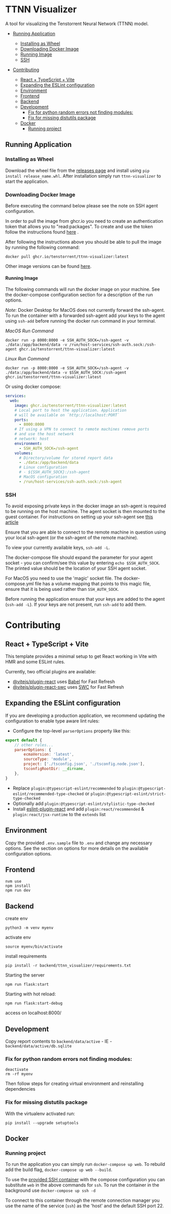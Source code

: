 # TTNN Visualizer 

A tool for visualizing the Tenstorrent Neural Network (TTNN) model.

- [Running Application](#running-application)
  + [Installing as Wheel](#installing-as-wheel)
  + [Downloading Docker Image](#downloading-docker-image)
  - [Running Image](#running-image)
  + [SSH](#ssh)
  
- [Contributing](#contributing)
    * [React + TypeScript + Vite](#react-typescript-vite)
    * [Expanding the ESLint configuration](#expanding-the-eslint-configuration)
    * [Environment ](#environment)
    * [Frontend](#frontend)
    * [Backend](#backend)
    * [Development](#development)
        + [Fix for python random errors not finding modules:](#fix-for-python-random-errors-not-finding-modules)
        + [Fix for missing distutils package](#fix-for-missing-distutils-package)
    * [Docker](#docker)
        + [Running project](#running-project)

## Running Application


### Installing as Wheel

Download the wheel file from the [releases page](https://github.com/tenstorrent/ttnn-visualizer/releases) and install using `pip install release_name.whl`. After installation
simply run `ttnn-visualizer` to start the application.


### Downloading Docker Image

Before executing the command below please see the note on SSH agent configuration.

In order to pull the image from ghcr.io you need to create an authentication token that allows you to "read:packages".
To create and use the token follow the instructions found [here](https://docs.github.com/en/packages/working-with-a-github-packages-registry/working-with-the-container-registry#authenticating-with-a-personal-access-token-classic) .

After following the instructions above you should be able to pull the image by running the following command:

`docker pull ghcr.io/tenstorrent/ttnn-visualizer:latest`

Other image versions can be found [here](https://github.com/tenstorrent/ttnn-visualizer/).

#### Running Image

The following commands will run the docker image on your machine. See the docker-compose configuration section for a 
description of the run options. 

*Note*: Docker Desktop for MacOS does not currently forward the ssh-agent. To run the container with a forwarded ssh-agent
add your keys to the agent using `ssh-add` before running the docker run command in your terminal.

*MacOS Run Command*

`docker run -p 8000:8000 -e SSH_AUTH_SOCK=/ssh-agent -v ./data:/app/backend/data -v /run/host-services/ssh-auth.sock:/ssh-agent ghcr.io/tenstorrent/ttnn-visualizer:latest`

*Linux Run Command*

`docker run -p 8000:8000 -e SSH_AUTH_SOCK=/ssh-agent -v ./data:/app/backend/data -v $SSH_AUTH_SOCK:/ssh-agent ghcr.io/tenstorrent/ttnn-visualizer:latest`

Or using docker compose:

``` YAML
services:
  web:
    image: ghcr.io/tenstorrent/ttnn-visualizer:latest
    # Local port to host the application. Application 
    # will be available on `http://localhost:PORT`
    ports:
      - 8000:8000
    # If using a VPN to connect to remote machines remove ports
    # and use the host network
    # network: host
    environment:
      - SSH_AUTH_SOCK=/ssh-agent
    volumes:
      # Directory/volume for stored report data
      - ./data:/app/backend/data
      # Linux configuration
      # - ${SSH_AUTH_SOCK}:/ssh-agent
      # MacOS configuration
      - /run/host-services/ssh-auth.sock:/ssh-agent

```

### SSH

To avoid exposing private keys in the docker image an ssh-agent is required to be running on the host machine. The agent
socket is then mounted to the guest container. For instructions on setting up your ssh-agent
see [this article](https://docs.github.com/en/authentication/connecting-to-github-with-ssh/generating-a-new-ssh-key-and-adding-it-to-the-ssh-agent?platform=windows#adding-your-ssh-key-to-the-ssh-agent)

Ensure that you are able to connect to the remote machine in question using your local ssh-agent (or the ssh-agent of the remote machine).

To view your currently available keys, `ssh-add -L`.

The docker-compose file should expand the parameter for your agent socket - you can confirm/see this value by entering `echo $SSH_AUTH_SOCK`.
The printed value should be the location of your SSH agent socket.

For MacOS you need to use the 'magic' socket file. The docker-compose.yml file has a volume mapping that points to this magic file, ensure that it is being used rather than `SSH_AUTH_SOCK`.

Before running the application ensure that your keys are added to the agent (`ssh-add -L`). If your keys are not present, run `ssh-add` to add them.

# Contributing

## React + TypeScript + Vite

This template provides a minimal setup to get React working in Vite with HMR and some ESLint rules.

Currently, two official plugins are available:

- [@vitejs/plugin-react](https://github.com/vitejs/vite-plugin-react/blob/main/packages/plugin-react/README.md)
  uses [Babel](https://babeljs.io/) for Fast Refresh
- [@vitejs/plugin-react-swc](https://github.com/vitejs/vite-plugin-react-swc) uses [SWC](https://swc.rs/) for Fast
  Refresh

## Expanding the ESLint configuration

If you are developing a production application, we recommend updating the configuration to enable type aware lint rules:

- Configure the top-level `parserOptions` property like this:

```js
export default {
    // other rules...
    parserOptions: {
        ecmaVersion: 'latest',
        sourceType: 'module',
        project: ['./tsconfig.json', './tsconfig.node.json'],
        tsconfigRootDir: __dirname,
    },
}
```

- Replace `plugin:@typescript-eslint/recommended` to `plugin:@typescript-eslint/recommended-type-checked`
  or `plugin:@typescript-eslint/strict-type-checked`
- Optionally add `plugin:@typescript-eslint/stylistic-type-checked`
- Install [eslint-plugin-react](https://github.com/jsx-eslint/eslint-plugin-react) and
  add `plugin:react/recommended` & `plugin:react/jsx-runtime` to the `extends` list
  
## Environment 

Copy the provided `.env.sample` file to `.env` and change any necessary options. See the section on options 
for more details on the available configuration options.

## Frontend

```shell
nvm use
npm install
npm run dev
```

## Backend

create env

```shell
python3 -m venv myenv
```

activate env

```shell
source myenv/bin/activate
```

install requirements

```shell
pip install -r backend/ttnn_visualizer/requirements.txt
```

Starting the server

```shell
npm run flask:start
```

Starting with hot reload:

``` shell
npm run flask:start-debug
```

access on localhost:8000/

## Development

Copy report contents to `backend/data/active` - IE - `backend/data/active/db.sqlite`

### Fix for python random errors not finding modules:

```shell
deactivate
rm -rf myenv
```

Then follow steps for creating virtual environment and reinstalling dependencies

### Fix for missing distutils package

With the virtualenv activated run:

```shell
pip install --upgrade setuptools
```

## Docker

### Running project

To run the application you can simply run `docker-compose up web`. To rebuild add the build flag, `docker-compose up web --build`.

To use the [provided SSH container](./docker/SSH/README.md) with the compose configuration you can substitute `web` in the above commands for `ssh`. To run the container in the background use `docker-compose up ssh -d`

To connect to this container through the remote connection manager you use the name of the service (`ssh`) as the 'host' and the default SSH port 22.
